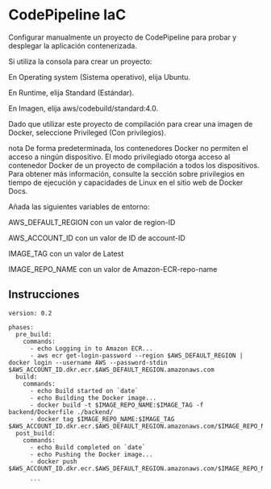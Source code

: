 # CodePipeline IaC

Configurar manualmente un proyecto de CodePipeline para probar y desplegar la aplicación contenerizada.


Si utiliza la consola para crear un proyecto:

En Operating system (Sistema operativo), elija Ubuntu.

En Runtime, elija Standard (Estándar).

En Imagen, elija aws/codebuild/standard:4.0.

Dado que utilizar este proyecto de compilación para crear una imagen de Docker, seleccione Privileged (Con privilegios).

nota
De forma predeterminada, los contenedores Docker no permiten el acceso a ningún dispositivo. El modo privilegiado otorga acceso al contenedor Docker de un proyecto de compilación a todos los dispositivos. Para obtener más información, consulte la sección sobre privilegios en tiempo de ejecución y capacidades de Linux en el sitio web de Docker Docs.

Añada las siguientes variables de entorno:

AWS_DEFAULT_REGION con un valor de region-ID

AWS_ACCOUNT_ID con un valor de ID de account-ID

IMAGE_TAG con un valor de Latest

IMAGE_REPO_NAME con un valor de Amazon-ECR-repo-name



## Instrucciones

```
version: 0.2

phases: 
  pre_build:
    commands:
      - echo Logging in to Amazon ECR...
      - aws ecr get-login-password --region $AWS_DEFAULT_REGION | docker login --username AWS --password-stdin $AWS_ACCOUNT_ID.dkr.ecr.$AWS_DEFAULT_REGION.amazonaws.com
  build:
    commands:
      - echo Build started on `date`
      - echo Building the Docker image...          
      - docker build -t $IMAGE_REPO_NAME:$IMAGE_TAG -f backend/Dockerfile ./backend/
      - docker tag $IMAGE_REPO_NAME:$IMAGE_TAG $AWS_ACCOUNT_ID.dkr.ecr.$AWS_DEFAULT_REGION.amazonaws.com/$IMAGE_REPO_NAME:$IMAGE_TAG
  post_build:
    commands:
      - echo Build completed on `date`
      - echo Pushing the Docker image...
      - docker push $AWS_ACCOUNT_ID.dkr.ecr.$AWS_DEFAULT_REGION.amazonaws.com/$IMAGE_REPO_NAME:$IMAGE_TAG
      
      ```